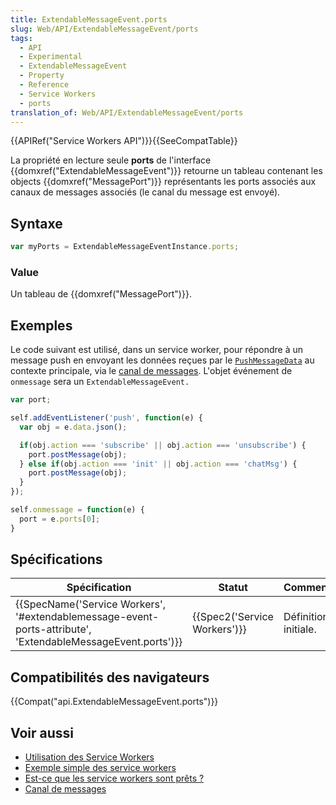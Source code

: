 ```yaml
---
title: ExtendableMessageEvent.ports
slug: Web/API/ExtendableMessageEvent/ports
tags:
  - API
  - Experimental
  - ExtendableMessageEvent
  - Property
  - Reference
  - Service Workers
  - ports
translation_of: Web/API/ExtendableMessageEvent/ports
---
```

{{APIRef("Service Workers API")}}{{SeeCompatTable}}

La propriété en lecture seule **ports** de l'interface {{domxref("ExtendableMessageEvent")}} retourne un tableau contenant les objects {{domxref("MessagePort")}} représentants les ports associés aux canaux de messages associés (le canal du message est envoyé).

## Syntaxe

```js
var myPorts = ExtendableMessageEventInstance.ports;
```

### Value

Un tableau de {{domxref("MessagePort")}}.

## Exemples

Le code suivant est utilisé, dans un service worker, pour répondre à un message push en envoyant les données reçues par le [`PushMessageData`](/fr/docs/Web/API/PushMessageData) au contexte principale, via le [canal de messages](/en-US/docs/Web/API/Channel_Messaging_API). L'objet événement de `onmessage` sera un `ExtendableMessageEvent.`

```js
var port;

self.addEventListener('push', function(e) {
  var obj = e.data.json();

  if(obj.action === 'subscribe' || obj.action === 'unsubscribe') {
    port.postMessage(obj);
  } else if(obj.action === 'init' || obj.action === 'chatMsg') {
    port.postMessage(obj);
  }
});

self.onmessage = function(e) {
  port = e.ports[0];
}
```

## Spécifications

| Spécification                                                                                                                                    | Statut                               | Commentaire          |
| ------------------------------------------------------------------------------------------------------------------------------------------------ | ------------------------------------ | -------------------- |
| {{SpecName('Service Workers', '#extendablemessage-event-ports-attribute', 'ExtendableMessageEvent.ports')}} | {{Spec2('Service Workers')}} | Définition initiale. |

## Compatibilités des navigateurs

{{Compat("api.ExtendableMessageEvent.ports")}}

## Voir aussi

- [Utilisation des Service Workers](/en-US/docs/Web/API/ServiceWorker_API/Using_Service_Workers)
- [Exemple simple des service workers](https://github.com/mdn/sw-test)
- [Est-ce que les service workers sont prêts&nbsp;?](https://jakearchibald.github.io/isserviceworkerready/)
- [Canal de messages](/en-US/docs/Web/API/Channel_Messaging_API)
